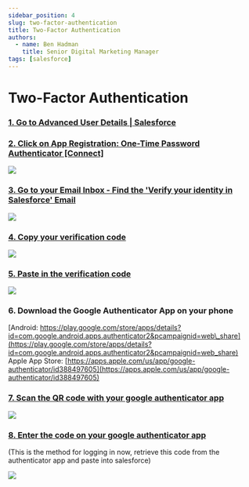 ```yaml
---
sidebar_position: 4
slug: two-factor-authentication
title: Two-Factor Authentication
authors:
  - name: Ben Hadman
    title: Senior Digital Marketing Manager
tags: [salesforce]
---
```



# Two-Factor Authentication

### [1\. Go to Advanced User Details | Salesforce](https://nuclera.lightning.force.com/lightning/settings/personal/AdvancedUserDetails/home)

### [2\. Click on App Registration: One-Time Password Authenticator \[Connect\]](https://nuclera.lightning.force.com/lightning/settings/personal/AdvancedUserDetails/home)

![](https://d3q7ie80jbiqey.cloudfront.net/media/image/zoom/e9d30b6f-973a-4e30-9b7e-4aef9f9ff9ef/2.5/31.751905041032/61.250002288818?0)

### [3\. Go to your Email Inbox - Find the 'Verify your identity in Salesforce' Email](https://mail.google.com/mail/u/0/#inbox)

![](https://d3q7ie80jbiqey.cloudfront.net/media/image/zoom/58a6dec5-937c-45bb-8ce6-fa01a5b68bf4/2.5/59.052327871323/21.847246891652?0)

### [4\. Copy your verification code](https://mail.google.com/mail/u/0/#inbox/FMfcgzGwHLgVfVNLwdCtwtMGrnDrvBCN)

![](https://d3q7ie80jbiqey.cloudfront.net/media/image/zoom/6336b2cc-dedd-4a27-8faf-8955a76ae102/1.21581769437/60.078125/66.163410301954?0)

### [5\. Paste in the verification code](https://nuclera.my.salesforce.com/_ui/identity/verification/method/EmailVerificationFinishUi/e?vcsrf=Jzl4HJ_XO1eE7uAsQVFGDI_IxZDtne_ppk9CT4_tAr3q3LkHD6khKV2_F38gcBxFfjIjA3jS_HOFU5fuoOFM6IG2suHVPtMHY2IiX1krTJo_LVM_YJVSrjqx8lnshpFWivdP5Zjasxb6yBD7XgSWgkQh3zqNT642Fnd7vsLCTAmgyOwYZYfi0IGLim11RPis8ZOQ53o90fIYYMbmf-mtH141bj9W8A8P4_HCEadcvVjxQPnXRiMWRwkvru4GiaKMot_G9gf3LZEaw6N0hSqZN9x7qUeINGe6MyxAc7TrNIXjG3AYKS8pmeNjNvqFNKnw60J83F9IuX2_fxS2JrdZWW2RM9AXoP6YyYNIohqo5AgE3__CTIDur4JnWZ33s7Bg7-UZkrD7-JZEtfMJFWGZto4hdqJzY99TrgX-HIt16q_mRx5ilGG0MgAEx5AE5OgvqXpktOFjfZgzspBxCS2JMF7G4Z8hQGWbv27Zc2Z2D11SNJNYVBOM1JBIjG328RujdJsMIN7o0XjoG6KXoEW4-3h7nSE5FREUsTd8XPbZh0qaxrL6rtgM1NzMMF7XKdHcQaM9FI8h-ZpoEweN4zGAPVeph-Fq5QLq7Bx6HwgbLe3iqctmuIjyiQTXSw3Ui73nAFPWYp2XkrioFdQsxfuP3PsSWQNN9QyZzPOVpLPr7CA%3D&vpol=pa&vflid=7&vfgrp=69041739&retURL=https%3A%2F%2Fnuclera.my.salesforce.com%2F_ui%2Fidentity%2Ftwofactor%2FAddTwoFactorUi%3FretURL%3D%252Fone%252Fone.app%26atopt%3Dd9332fa0-c36c-428f-86b4-fe5b02b521edea1a0cdb-e86b-4773-b04b-5b46f5f9d048%26fcc%3D0)

![](https://d3q7ie80jbiqey.cloudfront.net/media/image/zoom/024638d2-6edf-4425-8876-1df96230dbfb/2.5/49.3359375/80.757845104482?0)

### 6\. Download the Google Authenticator App on your phone

[Android: https://play.google.com/store/apps/details?id=com.google.android.apps.authenticator2&pcampaignid=web\_share](https://play.google.com/store/apps/details?id=com.google.android.apps.authenticator2&pcampaignid=web_share)  
Apple App Store: [https://apps.apple.com/us/app/google-authenticator/id388497605](https://apps.apple.com/us/app/google-authenticator/id388497605)

### [7\. Scan the QR code with your google authenticator app](https://nuclera.my.salesforce.com/_ui/identity/twofactor/AddTwoFactorUi?retURL=%2Fone%2Fone.app&atopt=d9332fa0-c36c-428f-86b4-fe5b02b521edea1a0cdb-e86b-4773-b04b-5b46f5f9d048&fcc=0)

![](https://d3q7ie80jbiqey.cloudfront.net/media/image/zoom/5828664f-93c4-4f42-8db1-0a4091cf901d/2.5/49.431479151972/83.86163092791?0)

### [8\. Enter the code on your google authenticator app](https://nuclera.my.salesforce.com/_ui/identity/twofactor/AddTwoFactorUi?retURL=%2Fone%2Fone.app&atopt=d9332fa0-c36c-428f-86b4-fe5b02b521edea1a0cdb-e86b-4773-b04b-5b46f5f9d048&fcc=0)

(This is the method for logging in now, retrieve this code from the authenticator app and paste into salesforce)

![](https://d3q7ie80jbiqey.cloudfront.net/media/image/zoom/e7bf32aa-c18e-482d-9b53-d4844fae66db/2.5/56.201580762863/102.36826908525?0)
